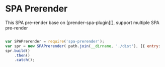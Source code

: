 SPA Prerender
===

This SPA pre-render base on [prender-spa-plugin][][](https://github.com/chrisvfritz/prerender-spa-plugin), support multiple SPA pre-render


```js

var SPAPrerender = require('spa-prerender');
var spr = new SPAPrerender( path.join(__dirname, './dist'), [{ entry: 'index.html', routes: ['/', '/about'] }]);
spr.build()
    .then()
    .catch();
```

